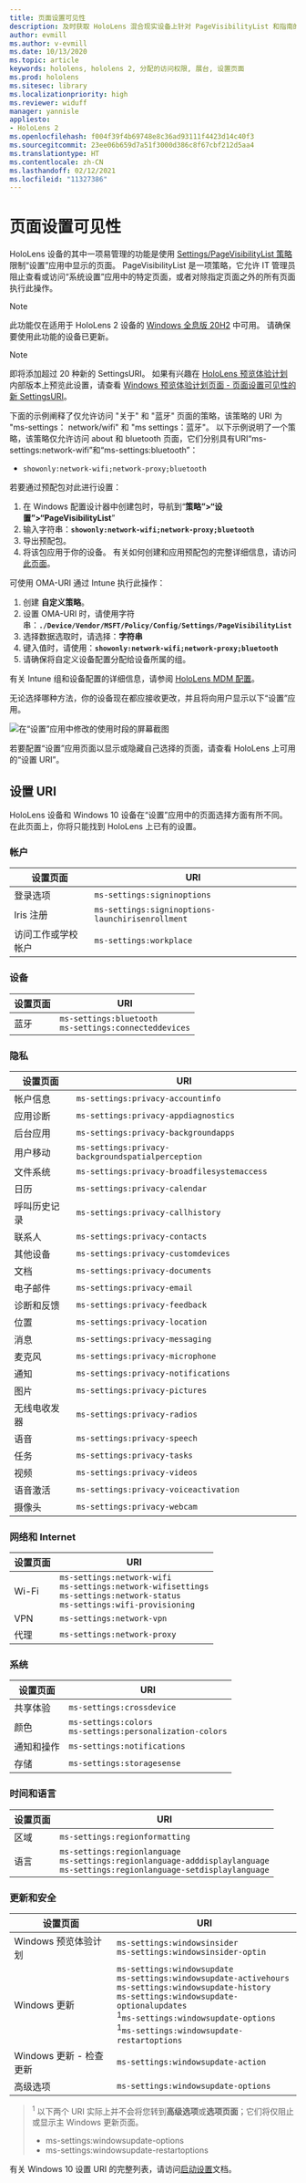 ```yaml
---
title: 页面设置可见性
description: 及时获取 HoloLens 混合现实设备上针对 PageVisibilityList 和指南的受支持 URI 列表。
author: evmill
ms.author: v-evmill
ms.date: 10/13/2020
ms.topic: article
keywords: hololens, hololens 2, 分配的访问权限, 展台, 设置页面
ms.prod: hololens
ms.sitesec: library
ms.localizationpriority: high
ms.reviewer: widuff
manager: yannisle
appliesto:
- HoloLens 2
ms.openlocfilehash: f004f39f4b69748e8c36ad93111f4423d14c40f3
ms.sourcegitcommit: 23ee06b659d7a51f3000d386c8f67cbf212d5aa4
ms.translationtype: HT
ms.contentlocale: zh-CN
ms.lasthandoff: 02/12/2021
ms.locfileid: "11327386"
---
```

# 页面设置可见性

HoloLens 设备的其中一项易管理的功能是使用 [Settings/PageVisibilityList 策略](https://docs.microsoft.com/windows/client-management/mdm/policy-csp-settings#settings-pagevisibilitylist)限制“设置”应用中显示的页面。 PageVisibilityList 是一项策略，它允许 IT 管理员阻止查看或访问“系统设置”应用中的特定页面，或者对除指定页面之外的所有页面执行此操作。

> [!NOTE]
> 此功能仅在适用于 HoloLens 2 设备的 [Windows 全息版 20H2](hololens-release-notes.md#windows-holographic-version-20h2) 中可用。 请确保要使用此功能的设备已更新。

> [!NOTE]
> 即将添加超过 20 种新的 SettingsURI。 如果有兴趣在 [HoloLens 预览体验计划](hololens-insider.md) 内部版本上预览此设置，请查看 [Windows 预览体验计划页面 - 页面设置可见性的新 SettingsURI](hololens-insider.md#new-settingsuris-for-page-settings-visibility)。

下面的示例阐释了仅允许访问 "关于" 和 "蓝牙" 页面的策略，该策略的 URI 为 "ms-settings： network/wifi" 和 "ms settings：蓝牙"。 以下示例说明了一个策略，该策略仅允许访问 about 和 bluetooth 页面，它们分别具有URI“ms-settings:network-wifi”和“ms-settings:bluetooth”：
- `showonly:network-wifi;network-proxy;bluetooth`

若要通过预配包对此进行设置：

1. 在 Windows 配置设计器中创建包时，导航到“**策略”>“设置”>“PageVisibilityList**”
1. 输入字符串：**`showonly:network-wifi;network-proxy;bluetooth`**
1. 导出预配包。
1. 将该包应用于你的设备。
有关如何创建和应用预配包的完整详细信息，请访问 [此页面](hololens-provisioning.md)。

可使用 OMA-URI 通过 Intune 执行此操作：

1. 创建 **自定义策略**。
1. 设置 OMA-URI 时，请使用字符串：**`./Device/Vendor/MSFT/Policy/Config/Settings/PageVisibilityList`**
1. 选择数据选取时，请选择：**字符串**
1. 键入值时，请使用：**`showonly:network-wifi;network-proxy;bluetooth`**
1. 请确保将自定义设备配置分配给设备所属的组。

有关 Intune 组和设备配置的详细信息，请参阅 [HoloLens MDM 配置](hololens-mdm-configure.md)。

无论选择哪种方法，你的设备现在都应接收更改，并且将向用户显示以下“设置”应用。

![在“设置”应用中修改的使用时段的屏幕截图](images/hololens-page-visibility-list.jpg)

若要配置“设置”应用页面以显示或隐藏自己选择的页面，请查看 HoloLens 上可用的“设置 URI”。

## 设置 URI

HoloLens 设备和 Windows 10 设备在“设置”应用中的页面选择方面有所不同。 在此页面上，你将只能找到 HoloLens 上已有的设置。

### 帐户
| 设置页面           | URI                                            |
|-------------------------|------------------------------------------------|
| 登录选项         | ` ms-settings:signinoptions `                   |
| Iris 注册       | `ms-settings:signinoptions-launchirisenrollment` |
| 访问工作或学校帐户 | `ms-settings:workplace`                         |

### 设备
| 设置页面 | URI                          |
|---------------|------------------------------|
| 蓝牙     | `ms-settings:bluetooth` <br> `ms-settings:connecteddevices` |

### 隐私
| 设置页面            | URI                                             |
|--------------------------|-------------------------------------------------|
| 帐户信息             | `ms-settings:privacy-accountinfo`              |
| 应用诊断        | `ms-settings:privacy-appdiagnostics`              |
| 后台应用        | `ms-settings:privacy-backgroundapps`              |
| 用户移动           | `ms-settings:privacy-backgroundspatialperception` |
| 文件系统              | `ms-settings:privacy-broadfilesystemaccess`       |
| 日历                 | `ms-settings:privacy-calendar`                    |
| 呼叫历史记录             | `ms-settings:privacy-callhistory`                 |
| 联系人                 | `ms-settings:privacy-contacts`                    |
| 其他设备            | `ms-settings:privacy-customdevices`               |
| 文档                | `ms-settings:privacy-documents`                   |
| 电子邮件                    | `ms-settings:privacy-email`                       |
| 诊断和反馈 | `ms-settings:privacy-feedback`                    |
| 位置                 | `ms-settings:privacy-location`                    |
| 消息                | `ms-settings:privacy-messaging`                   |
| 麦克风               | `ms-settings:privacy-microphone`                  |
| 通知            | `ms-settings:privacy-notifications`               |
| 图片                 | `ms-settings:privacy-pictures`                    |
| 无线电收发器                   | `ms-settings:privacy-radios`                      |
| 语音                   | `ms-settings:privacy-speech`                      |
| 任务                    | `ms-settings:privacy-tasks`                       |
| 视频                   | `ms-settings:privacy-videos`                      |
| 语音激活       | `ms-settings:privacy-voiceactivation`             |
| 摄像头                   | `ms-settings:privacy-webcam`                      |

### 网络和 Internet
| 设置页面 | URI                              |
|---------------|----------------------------------|
| Wi-Fi  | `ms-settings:network-wifi`<br>`ms-settings:network-wifisettings`<br>`ms-settings:network-status`<br>`ms-settings:wifi-provisioning`    |
| VPN   | `ms-settings:network-vpn`          |
| 代理 | `ms-settings:network-proxy`        |

### 系统
| 设置页面      | URI                                |
|--------------------|------------------------------------|
| 共享体验 | `ms-settings:crossdevice`            |
| 颜色             | `ms-settings:colors`<br>`ms-settings:personalization-colors` |
| 通知和操作  | `ms-settings:notifications`          |
| 存储            | `ms-settings:storagesense`           |

### 时间和语言
| 设置页面 | URI                                           |
|---------------|-----------------------------------------------|
| 区域        | `ms-settings:regionformatting`                  |
| 语言      | `ms-settings:regionlanguage`<br>`ms-settings:regionlanguage-adddisplaylanguage`<br>`ms-settings:regionlanguage-setdisplaylanguage` |

### 更新和安全
| 设置页面                         | URI                                       |
|---------------------------------------|-------------------------------------------|
| Windows 预览体验计划               | `ms-settings:windowsinsider` <br>`ms-settings:windowsinsider-optin`          |
| Windows 更新                        | `ms-settings:windowsupdate`<br> `ms-settings:windowsupdate-activehours`  <br> `ms-settings:windowsupdate-history` <br> `ms-settings:windowsupdate-optionalupdates` <br><sup>1</sup>`ms-settings:windowsupdate-options`<br><sup>1</sup>`ms-settings:windowsupdate-restartoptions` |
| Windows 更新 - 检查更新 | `ms-settings:windowsupdate-action`          |
| 高级选项                    | `ms-settings:windowsupdate-options`         |

>  <sup>1</sup> 以下两个 URI 实际上并不会将您转到**高级选项**或**选项页面**；它们将仅阻止或显示主 Windows 更新页面。
> - ms-settings:windowsupdate-options
> - ms-settings:windowsupdate-restartoptions 

有关 Windows 10 设置 URI 的完整列表，请访问[启动设置](https://docs.microsoft.com/windows/uwp/launch-resume/launch-settings-app#ms-settings-uri-scheme-reference)文档。
